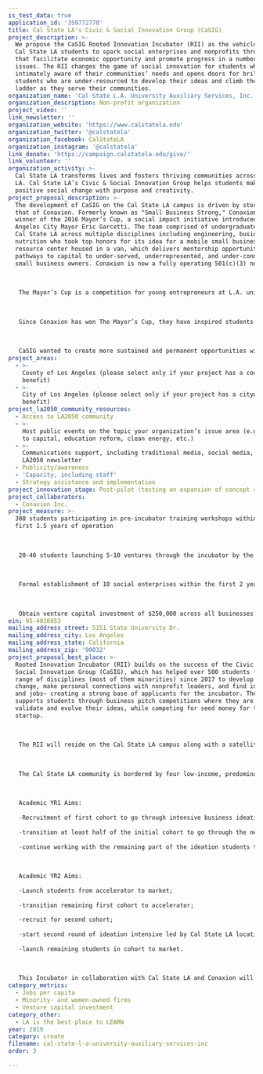 ```yaml
---
is_test_data: true
application_id: '359772778'
title: Cal State LA's Civic & Social Innovation Group (CaSIG)
project_description: >-
  We propose the CaSIG Rooted Innovation Incubator (RII) as the vehicle to equip
  Cal State LA students to spark social enterprises and nonprofits throughout LA
  that facilitate economic opportunity and promote progress in a number of
  issues. The RII changes the game of social innovation for students who are
  intimately aware of their communities’ needs and opens doors for brilliant
  students who are under-resourced to develop their ideas and climb the economic
  ladder as they serve their communities.
organization_name: 'Cal State L.A. University Auxiliary Services, Inc.'
organization_description: Non-profit organization
project_video: ''
link_newsletter: ''
organization_website: 'https://www.calstatela.edu'
organization_twitter: '@calstatela'
organization_facebook: CalStateLA
organization_instagram: '@calstatela'
link_donate: 'https://campaign.calstatela.edu/give/'
link_volunteer: ''
organization_activity: >-
  Cal State LA transforms lives and fosters thriving communities across greater
  LA. Cal State LA’s Civic & Social Innovation Group helps students make
  positive social change with purpose and creativity.
project_proposal_description: >-
  The development of CaSIG on the Cal State LA campus is driven by stories like
  that of Conaxion. Formerly known as "Small Business Strong," Conaxion was the
  winner of the 2016 Mayor’s Cup, a social impact initiative introduced by Los
  Angeles City Mayor Eric Garcetti. The team comprised of undergraduates from
  Cal State LA across multiple disciplines including engineering, business and
  nutrition who took top honors for its idea for a mobile small business
  resource center housed in a van, which delivers mentorship opportunities and
  pathways to capital to under-served, underrepresented, and under-connected
  small business owners. Conaxion is now a fully operating 501(c)(3) nonprofit. 
   
   
   
   The Mayor’s Cup is a competition for young entrepreneurs at L.A. universities to pitch innovative solutions for tackling the city’s biggest challenges. Competitors were asked to develop ideas to address one of two issues: growing L.A.’s economy or civic engagement in neighborhoods. More than 100 teams applied, with graduate students from UCLA, USC and LMU competing in the final five.
   
   
   
   Since Conaxion has won The Mayor’s Cup, they have inspired students campus wide to explore entrepreneurship in a socially innovative way. The University has further engaged Conaxion to provide mentoring to students participating in hackathons and business pitch competitions, helping them explore creative and efficient ways to start social enterprises. 
   
   
   
   CaSIG wanted to create more sustained and permanent opportunities within the campus for students across multiple disciplines that could help them achieve the success of Conaxion by connecting student’s classroom experience, intrinsic ingenuity and needs of their communities.
project_areas:
  - >-
    County of Los Angeles (please select only if your project has a countywide
    benefit)
  - >-
    City of Los Angeles (please select only if your project has a citywide
    benefit)
project_la2050_community_resources:
  - Access to LA2050 community
  - >-
    Host public events on the topic your organization’s issue area (e.g. access
    to capital, education reform, clean energy, etc.) 
  - >-
    Communications support, including traditional media, social media, and
    LA2050 newsletter
  - Publicity/awareness
  - 'Capacity, including staff'
  - Strategy assistance and implementation
project_innovation_stage: Post-pilot (testing an expansion of concept after initially successful pilot)
project_collaborators:
  - Conaxion Inc.
project_measure: >-
  300 students participating in pre-incubator training workshops within the
  first 1.5 years of operation
   
   
   
   20-40 students launching 5-10 ventures through the incubator by the end of year 2
   
   
   
   Formal establishment of 10 social enterprises within the first 2 years, 100% led by women founders and/or founders of color
   
   
   
   Obtain venture capital investment of $250,000 across all businesses
ein: 95-4016653
mailing_address_street: 5151 State University Dr.
mailing_address_city: Los Angeles
mailing_address_state: California
mailing_address_zip: '90032'
project_proposal_best_place: >-
  Rooted Innovation Incubator (RII) builds on the success of the Civic and
  Social Innovation Group (CaSIG), which has helped over 500 students from a
  range of disciplines (most of them minorities) since 2017 to develop ideas for
  change, make personal connections with nonprofit leaders, and find internships
  and jobs— creating a strong base of applicants for the incubator. The RII also
  supports students through business pitch competitions where they are able to
  validate and evolve their ideas, while competing for seed money for their
  startup.
   
   
   
   The RII will reside on the Cal State LA campus along with a satellite space at our partner organization— Conaxion, a nonprofit in South LA that focuses on economic development of small businesses. Students will learn the fundamentals of empathizing with their target audience, defining a problem and ideating a solution at Cal State LA. Conaxion will help students build out their solution with prototyping and gamification tools (e.g. 3D printers & pens, applications) using a human-centric approach to test products, and iterate once more before going to market.
   
   
   
   The Cal State LA community is bordered by four low-income, predominantly Hispanic neighborhoods: El Sereno, East Los Angeles, Lincoln Heights and Boyle Heights. These communities represent part of the 86% of Cal State LA students who come from Los Angeles County. In fact, 87% of the students apply for financial aid and nearly all are granted need-based aid, reflecting the surrounding low-income communities. Furthermore, over 60% of the 29,000 student population is Hispanic, thus explaining the University’s Hispanic Serving Institution status. By expanding the current programming of CaSIG with the addition of the RII, it will directly impact the all the communities that our students represent.
   
   
   
   Academic YR1 Aims: 
   
   -Recruitment of first cohort to go through intensive business ideation led by Cal State LA main location; 
   
   -transition at least half of the initial cohort to go through the next phases leading to launch, which would be led by Conaxion; 
   
   -continue working with the remaining part of the ideation students to help them strengthen their ideas in preparation to transition to Conaxion.
   
   
   
   Academic YR2 Aims:
   
   -Launch students from accelerator to market; 
   
   -transition remaining first cohort to accelerator; 
   
   -recruit for second cohort; 
   
   -start second round of ideation intensive led by Cal State LA location; transition second ideation cohort to incubator; 
   
   -launch remaining students in cohort to market.
   
   
   
   This Incubator in collaboration with Cal State LA and Conaxion will be a quintessential vessel for developing the brilliant minds of minorities— solving problems that they are currently facing in their community. While supporting these entrepreneurs, we will track impact by measuring jobs created, number of women and minority owned businesses created, capital investment and give people a reason to reside in Los Angeles to grow their business after graduation.
category_metrics:
  - Jobs per capita
  - Minority- and women-owned firms
  - Venture capital investment
category_other:
  - LA is the best place to LEARN
year: 2019
category: create
filename: cal-state-l-a-university-auxiliary-services-inc
order: 3

---
```

